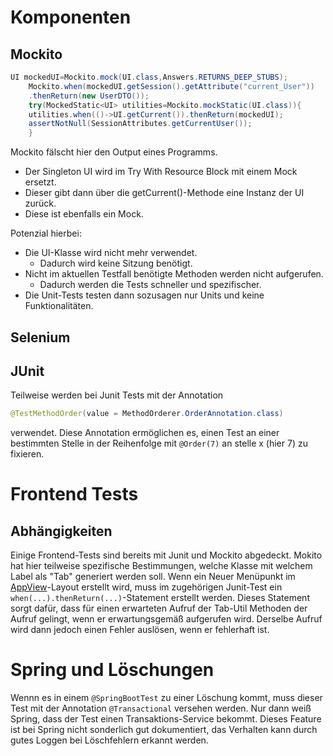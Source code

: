# Komponenten

## Mockito

```Java
UI mockedUI=Mockito.mock(UI.class,Answers.RETURNS_DEEP_STUBS);
    Mockito.when(mockedUI.getSession().getAttribute("current_User"))
    .thenReturn(new UserDTO());
    try(MockedStatic<UI> utilities=Mockito.mockStatic(UI.class)){
    utilities.when(()->UI.getCurrent()).thenReturn(mockedUI);
    assertNotNull(SessionAttributes.getCurrentUser());
    }
```

Mockito fälscht hier den Output eines Programms.

- Der Singleton UI wird im Try With Resource Block mit einem Mock ersetzt.
- Dieser gibt dann über die getCurrent()-Methode eine Instanz der UI zurück.
- Diese ist ebenfalls ein Mock.

Potenzial hierbei:

- Die UI-Klasse wird nicht mehr verwendet.
    - Dadurch wird keine Sitzung benötigt.
- Nicht im aktuellen Testfall benötigte Methoden werden nicht aufgerufen.
    - Dadurch werden die Tests schneller und spezifischer.
- Die Unit-Tests testen dann sozusagen nur Units und keine Funktionalitäten.

## Selenium

## JUnit

Teilweise werden bei Junit Tests mit der Annotation

```Java
@TestMethodOrder(value = MethodOrderer.OrderAnnotation.class)
```

verwendet. Diese Annotation ermöglichen es, einen Test an einer bestimmten
Stelle in der Reihenfolge mit ``@Order(7)`` an stelle x (hier 7) zu fixieren.

# Frontend Tests

## Abhängigkeiten

Einige Frontend-Tests sind bereits mit Junit und Mockito abgedeckt.
Mokito hat hier teilweise spezifische Bestimmungen, welche
Klasse mit welchem Label als "Tab" generiert werden soll.
Wenn ein Neuer Menüpunkt
im [AppView](../../src/main/java/org/hbrs/academicflow/view/common/layouts/AppView.java)-Layout
erstellt wird, muss im zugehörigen Junit-Test ein
``when(...).thenReturn(...)``-Statement erstellt werden.
Dieses Statement sorgt dafür, dass für einen erwarteten
Aufruf der Tab-Util Methoden der Aufruf gelingt, wenn er
erwartungsgemäß aufgerufen wird. Derselbe Aufruf wird dann
jedoch einen Fehler auslösen, wenn er fehlerhaft ist.

# Spring und Löschungen

Wennn es in einem ``@SpringBootTest`` zu einer Löschung kommt, muss
dieser Test mit der Annotation ``@Transactional`` versehen werden.
Nur dann weiß Spring, dass der Test einen Transaktions-Service bekommt.
Dieses Feature ist bei Spring nicht sonderlich gut dokumentiert,
das Verhalten kann durch gutes Loggen bei Löschfehlern erkannt werden.